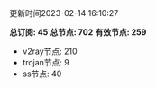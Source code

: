 更新时间2023-02-14 16:10:27

**总订阅: 45**
**总节点: 702**
**有效节点: 259**
- v2ray节点: 210
- trojan节点: 9
- ss节点: 40
